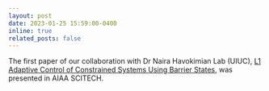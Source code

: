 ```yaml
---
layout: post
date: 2023-01-25 15:59:00-0400
inline: true
related_posts: false
---
```


The first paper of our collaboration with Dr Naira Havokimian Lab (UIUC), [L1 Adaptive Control of Constrained Systems Using Barrier States](https://arc.aiaa.org/doi/pdf/10.2514/6.2023-1051), was presented in AIAA SCITECH.
